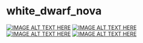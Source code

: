 # white_dwarf_nova
[![IMAGE ALT TEXT HERE](http://img.youtube.com/vi/Oj3jyU_gAW4/0.jpg)](http://www.youtube.com/watch?v=Oj3jyU_gAW4)
[![IMAGE ALT TEXT HERE](http://img.youtube.com/vi/x5HZtnf8KyU/0.jpg)](http://www.youtube.com/watch?v=x5HZtnf8KyU)
[![IMAGE ALT TEXT HERE](http://img.youtube.com/vi/Gh5igYrzi88/0.jpg)](http://www.youtube.com/watch?v=Gh5igYrzi88)
[![IMAGE ALT TEXT HERE](http://img.youtube.com/vi/8bk2lV34lss/0.jpg)](http://www.youtube.com/watch?v=8bk2lV34lss)
